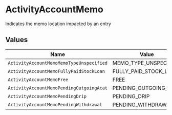 # ActivityAccountMemo

Indicates the memo location impacted by an entry


## Values

| Name                                     | Value                                    |
| ---------------------------------------- | ---------------------------------------- |
| `ActivityAccountMemoMemoTypeUnspecified` | MEMO_TYPE_UNSPECIFIED                    |
| `ActivityAccountMemoFullyPaidStockLoan`  | FULLY_PAID_STOCK_LOAN                    |
| `ActivityAccountMemoFree`                | FREE                                     |
| `ActivityAccountMemoPendingOutgoingAcat` | PENDING_OUTGOING_ACAT                    |
| `ActivityAccountMemoPendingDrip`         | PENDING_DRIP                             |
| `ActivityAccountMemoPendingWithdrawal`   | PENDING_WITHDRAWAL                       |